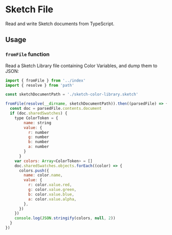 # Sketch File

Read and write Sketch documents from TypeScript.

## Usage

### `fromFile` function

Read a Sketch Library file containing Color Variables, and dump them to JSON:

```js
import { fromFile } from '../index'
import { resolve } from 'path'

const sketchDocumentPath = './sketch-color-library.sketch'

fromFile(resolve(__dirname, sketchDocumentPath)).then((parsedFile) => {
  const doc = parsedFile.contents.document
  if (doc.sharedSwatches) {
    type ColorToken = {
        name: string
        value: {
          r: number
          g: number
          b: number
          a: number
        }
      }
    var colors: Array<ColorToken> = []
    doc.sharedSwatches.objects.forEach((color) => {
      colors.push({
        name: color.name,
        value: {
          r: color.value.red,
          g: color.value.green,
          b: color.value.blue,
          a: color.value.alpha,
        },
      })
    })
    console.log(JSON.stringify(colors, null, 2))
  }
})
```

